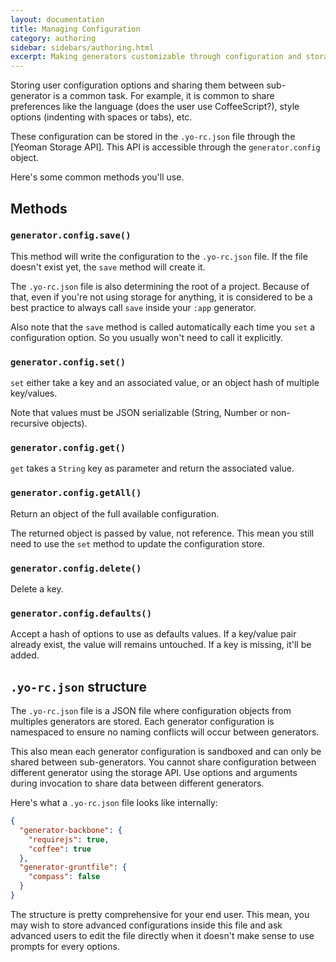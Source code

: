 ```yaml
---
layout: documentation
title: Managing Configuration
category: authoring
sidebar: sidebars/authoring.html
excerpt: Making generators customizable through configuration and storage
---
```


Storing user configuration options and sharing them between sub-generator is a common task. For example, it is common to share preferences like the language (does the user use CoffeeScript?), style options (indenting with spaces or tabs), etc.

These configuration can be stored in the `.yo-rc.json` file through the [Yeoman Storage API]. This API is accessible through the `generator.config` object.

Here's some common methods you'll use.

## Methods

### `generator.config.save()`

This method will write the configuration to the `.yo-rc.json` file. If the file doesn't exist yet, the `save` method will create it.

The `.yo-rc.json` file is also determining the root of a project. Because of that, even if you're not using storage for anything, it is considered to be a best practice to always call `save` inside your `:app` generator.

Also note that the `save` method is called automatically each time you `set` a configuration option. So you usually won't need to call it explicitly.

### `generator.config.set()`

`set` either take a key and an associated value, or an object hash of multiple key/values.

Note that values must be JSON serializable (String, Number or non-recursive objects).

### `generator.config.get()`

`get` takes a `String` key as parameter and return the associated value.

### `generator.config.getAll()`

Return an object of the full available configuration.

The returned object is passed by value, not reference. This mean you still need to use the `set` method to update the configuration store.

### `generator.config.delete()`

Delete a key.

### `generator.config.defaults()`

Accept a hash of options to use as defaults values. If a key/value pair already exist, the value will remains untouched. If a key is missing, it'll be added.

## `.yo-rc.json` structure

The `.yo-rc.json` file is a JSON file where configuration objects from multiples generators are stored. Each generator configuration is namespaced to ensure no naming conflicts will occur between generators.

This also mean each generator configuration is sandboxed and can only be shared between sub-generators. You cannot share configuration between different generator using the storage API. Use options and arguments during invocation to share data between different generators.

Here's what a `.yo-rc.json` file looks like internally:

```json
{
  "generator-backbone": {
    "requirejs": true,
    "coffee": true
  },
  "generator-gruntfile": {
    "compass": false
  }
}
```

The structure is pretty comprehensive for your end user. This mean, you may wish to store advanced configurations inside this file and ask advanced users to edit the file directly when it doesn't make sense to use prompts for every options.
